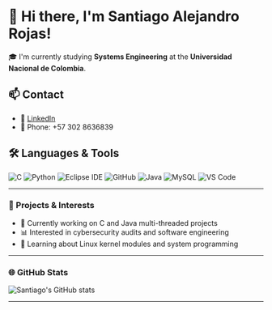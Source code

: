 # 👋 Hi there, I'm Santiago Alejandro Rojas!

🎓 I'm currently studying **Systems Engineering** at the **Universidad Nacional de Colombia**.

## 📫 Contact
- 💼 [LinkedIn](https://www.linkedin.com/in/santiago-rojas-13362726b/)
- 📱 Phone: +57 302 8636839  
<!-- Recomendación: evitar mostrar tu número públicamente en GitHub si no es necesario -->

## 🛠️ Languages & Tools

![C](https://img.shields.io/badge/C-00599C?style=for-the-badge&logo=c&logoColor=white)
![Python](https://img.shields.io/badge/Python-3776AB?style=for-the-badge&logo=python&logoColor=white)
![Eclipse IDE](https://img.shields.io/badge/Eclipse-2C2255?style=for-the-badge&logo=eclipse&logoColor=white)
![GitHub](https://img.shields.io/badge/GitHub-181717?style=for-the-badge&logo=github&logoColor=white)
![Java](https://img.shields.io/badge/Java-ED8B00?style=for-the-badge&logo=java&logoColor=white)
![MySQL](https://img.shields.io/badge/MySQL-4479A1?style=for-the-badge&logo=mysql&logoColor=white)
![VS Code](https://img.shields.io/badge/VS%20Code-007ACC?style=for-the-badge&logo=visual-studio-code&logoColor=white)

---

### 🚀 Projects & Interests
- 🔧 Currently working on C and Java multi-threaded projects
- 📊 Interested in cybersecurity audits and software engineering
- 🌱 Learning about Linux kernel modules and system programming

---

### 🌐 GitHub Stats

![Santiago's GitHub stats](https://github-readme-stats.vercel.app/api?username=SantiagoRojasFeo&show_icons=true&theme=radical)

---
